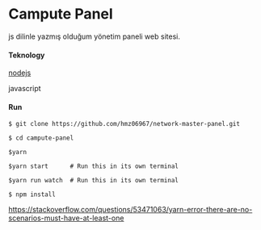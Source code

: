 # Campute Panel

js dilinle yazmış olduğum yönetim paneli web sitesi.

#### Teknology
  [nodejs](https://nodejs.org/)
  
  javascript

#### Run

`$ git clone https://github.com/hmz06967/network-master-panel.git`

`$ cd campute-panel`

`$yarn`

`$yarn start      # Run this in its own terminal`

`$yarn run watch  # Run this in its own terminal`

`$ npm install`

https://stackoverflow.com/questions/53471063/yarn-error-there-are-no-scenarios-must-have-at-least-one
